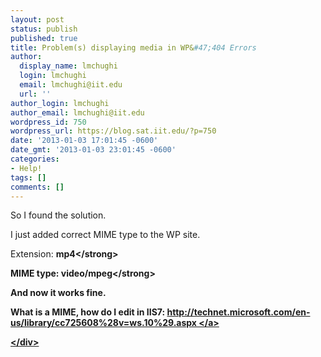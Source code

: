 ```yaml
---
layout: post
status: publish
published: true
title: Problem(s) displaying media in WP&#47;404 Errors
author:
  display_name: lmchughi
  login: lmchughi
  email: lmchughi@iit.edu
  url: ''
author_login: lmchughi
author_email: lmchughi@iit.edu
wordpress_id: 750
wordpress_url: https://blog.sat.iit.edu/?p=750
date: '2013-01-03 17:01:45 -0600'
date_gmt: '2013-01-03 23:01:45 -0600'
categories:
- Help!
tags: []
comments: []
---
```

<div>
<p>So I found the solution.</p>
<p>I just added correct MIME type to the WP site.</p>
<p>Extension: <strong>mp4<&#47;strong></p>
<p>MIME type: <strong>video&#47;mpeg<&#47;strong></p>
<p>And now it works fine.</p>
<p>What is a MIME, how do I edit in IIS7: <a href="http:&#47;&#47;technet.microsoft.com&#47;en-us&#47;library&#47;cc725608%28v=ws.10%29.aspxhttp:&#47;&#47;">http:&#47;&#47;technet.microsoft.com&#47;en-us&#47;library&#47;cc725608%28v=ws.10%29.aspx <&#47;a></p>
<p><&#47;div></p>
